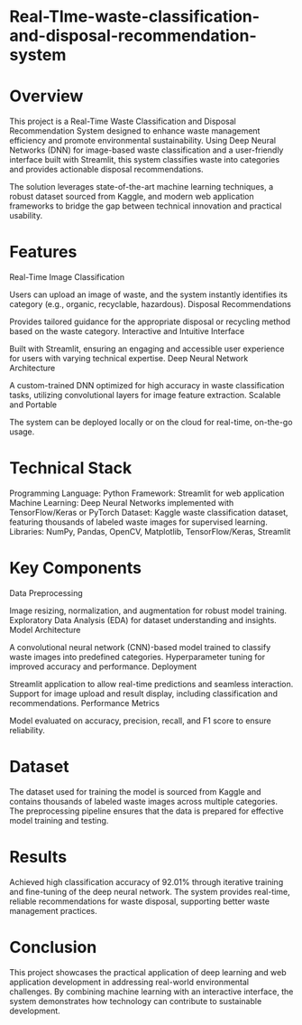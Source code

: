 # Real-TIme-waste-classification-and-disposal-recommendation-system

# Overview

This project is a Real-Time Waste Classification and Disposal Recommendation System designed to enhance waste management efficiency and promote environmental sustainability. Using Deep Neural Networks (DNN) for image-based waste classification and a user-friendly interface built with Streamlit, this system classifies waste into categories and provides actionable disposal recommendations.

The solution leverages state-of-the-art machine learning techniques, a robust dataset sourced from Kaggle, and modern web application frameworks to bridge the gap between technical innovation and practical usability.

# Features

Real-Time Image Classification

Users can upload an image of waste, and the system instantly identifies its category (e.g., organic, recyclable, hazardous).
Disposal Recommendations

Provides tailored guidance for the appropriate disposal or recycling method based on the waste category.
Interactive and Intuitive Interface

Built with Streamlit, ensuring an engaging and accessible user experience for users with varying technical expertise.
Deep Neural Network Architecture

A custom-trained DNN optimized for high accuracy in waste classification tasks, utilizing convolutional layers for image feature extraction.
Scalable and Portable

The system can be deployed locally or on the cloud for real-time, on-the-go usage.

# Technical Stack

Programming Language: Python
Framework: Streamlit for web application
Machine Learning: Deep Neural Networks implemented with TensorFlow/Keras or PyTorch
Dataset: Kaggle waste classification dataset, featuring thousands of labeled waste images for supervised learning.
Libraries: NumPy, Pandas, OpenCV, Matplotlib, TensorFlow/Keras, Streamlit

# Key Components
Data Preprocessing

Image resizing, normalization, and augmentation for robust model training.
Exploratory Data Analysis (EDA) for dataset understanding and insights.
Model Architecture

A convolutional neural network (CNN)-based model trained to classify waste images into predefined categories.
Hyperparameter tuning for improved accuracy and performance.
Deployment

Streamlit application to allow real-time predictions and seamless interaction.
Support for image upload and result display, including classification and recommendations.
Performance Metrics

Model evaluated on accuracy, precision, recall, and F1 score to ensure reliability.

# Dataset
The dataset used for training the model is sourced from Kaggle and contains thousands of labeled waste images across multiple categories. The preprocessing pipeline ensures that the data is prepared for effective model training and testing.

# Results
Achieved high classification accuracy of 92.01% through iterative training and fine-tuning of the deep neural network.
The system provides real-time, reliable recommendations for waste disposal, supporting better waste management practices.

# Conclusion
This project showcases the practical application of deep learning and web application development in addressing real-world environmental challenges. By combining machine learning with an interactive interface, the system demonstrates how technology can contribute to sustainable development.
